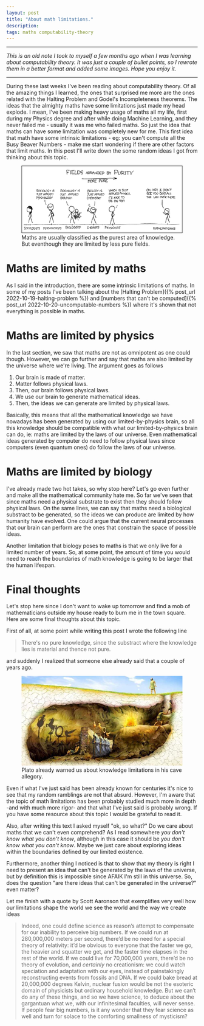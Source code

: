```yaml
---
layout: post
title: "About math limitations."
description:
tags: maths computability-theory
---
```


---

*This is an old note I took to myself a few months ago when I was learning about computability theory. It was just a couple of bullet points, so I rewrote them in a better format and added some images. Hope you enjoy it.*

---

During these last weeks I've been reading about computability theory. Of all the amazing things I learned, the ones that surprised me more are the ones related with the Halting Problem and Godel's Incompleteness theorems. The ideas that the almighty maths have some limitations just made my head explode. I mean, I've been making heavy usage of maths all my life, first during my Physics degree and after while doing Machine Learning, and they never failed me - usually it was me who failed maths. So just the idea that maths can have some limitation was completely new  for me. This first idea that math have some intrinsic limitations - eg: you can't compute all the Busy Beaver Numbers - make me start wondering if there are other factors that limit maths. In this post I'll write down the some random ideas I got from thinking about this topic.

<figure>
  <img src="/docs/maths-limitations/xkcd-435.png" alt="figure-1" width="500" class="center" />
  <figcaption class="center">Maths are usually classified as the purest area of knowledge. But eventhough they are limited by less pure fields.</figcaption>
</figure>


# Maths are limited by maths

As I said in the introduction, there are some intrinsic limitations of maths. In some of my posts I've been talking about the [Halting Problem]({% post_url 2022-10-19-halting-problem %}) and [numbers that can't be computed]({% post_url 2022-10-20-uncomputable-numbers %}) where it's shown that not everything is possible in maths.

# Maths are limited by physics

In the last section, we saw that maths are not as omnipotent as one could though. However, we can go further and say that maths are also limited by the universe where we're living. The argument goes as follows

1. Our brain is made of matter.
2. Matter follows physical laws.
3. Then, our brain follows physical laws.
4. We use our brain to generate mathematical ideas.
5. Then, the ideas we can generate are limited by physical laws.

Basically, this means that all the mathematical knowledge we have nowadays has been generated by using our limited-by-physics brain, so all this knowledge should be compatible with what our limited-by-physics brain can do, ie: maths are limited by the laws of our universe. Even mathematical ideas generated by computer do need to follow physical laws since computers (even quantum ones) do follow the laws of our universe.


# Maths are limited by biology

I've already made two hot takes, so why stop here? Let's go even further and make all the mathematical community hate me. So far we've seen that since maths need a physical substrate to exist then they should follow physical laws. On the same lines, we can say that maths need a biological substract to be generated, so the ideas we can produce are limited by how humanity have evolved. One could argue that the current neural processes that our brain can perform are the ones that constrain the space of possible ideas.

Another limitation that biology poses to maths is that we only live for a limited number of years. So, at some point, the amount of time you would need to reach the boundaries of math knowledge is going to be larger that the human lifespan.

# Final thoughts

Let's stop here since I don't want to wake up tomorrow and find a mob of mathematicians outside my house ready to burn me in the town square. Here are some final thoughts about this topic.

First of all, at some point while writing this post I wrote the following line

> There's no pure knowledge, since the substract where the knowledge lies is material and thence not pure.

and suddenly I realized that someone else already said that a couple of years ago.

<figure>
  <img src="/docs/maths-limitations/platos.jpg" alt="figure-2" width="500" class="center" />
  <figcaption class="center">Plato already warned us about knowledge limitations in his cave allegory.</figcaption>
</figure>

Even if what I've just said has been already known for centuries it's nice to see that my random ramblings are not that absurd. However, I'm aware that the topic of math limitations has been probably studied much more in depth -and with much more rigor- and that what I've just said is probably wrong. If you have some resource about this topic I would be grateful to read it.

Also, after writing this text I asked myself "ok, so what?" Do we care about maths that we can't even comprehend? As I read somewhere *you don't know what you don't know*, although in this case it should be *you don't know what you can't know*. Maybe we just care about exploring ideas within the boundaries defined by our limited existence.

Furthermore, another thing I noticed is that to show that my theory is right I need to present an idea that can't be generated by the laws of the universe, but by definition this is impossible since AFAIK I'm still in this universe. So, does the question "are there ideas that can't be generated in the universe?" even matter?

Let me finish with a quote by Scott Aaronson that exemplifies very well how our limitations shape the world we see the world and the way we create ideas

>Indeed, one could define science as reason’s attempt to compensate for our inability to perceive big numbers. If we could run at 280,000,000 meters per second, there’d be no need for a special theory of relativity: it’d be obvious to everyone that the faster we go, the heavier and squatter we get, and the faster time elapses in the rest of the world. If we could live for 70,000,000 years, there’d be no theory of evolution, and _certainly_ no creationism: we could watch speciation and adaptation with our eyes, instead of painstakingly reconstructing events from fossils and DNA. If we could bake bread at 20,000,000 degrees Kelvin, nuclear fusion would be not the esoteric domain of physicists but ordinary household knowledge. But we can’t do any of these things, and so we have science, to deduce about the gargantuan what we, with our infinitesimal faculties, will never sense. If people fear big numbers, is it any wonder that they fear science as well and turn for solace to the comforting smallness of mysticism?
